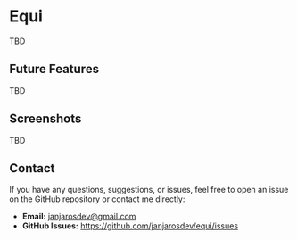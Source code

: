 # Equi

TBD

## Future Features

TBD

## Screenshots

TBD

## Contact

If you have any questions, suggestions, or issues, feel free to open an issue on the GitHub repository or contact me directly:

- **Email:** janjarosdev@gmail.com
- **GitHub Issues:** https://github.com/janjarosdev/equi/issues
